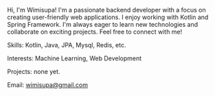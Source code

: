 Hi, I'm Wimisupa! I'm a passionate backend developer with a focus on creating user-friendly web applications. 
I enjoy working with Kotlin and Spring Framework. I'm always eager to learn new technologies and collaborate on exciting projects. Feel free to connect with me!

Skills: Kotlin, Java, JPA, Mysql, Redis, etc.

Interests: Machine Learning, Web Development

Projects: none yet.

Email: wimisupa@gmail.com
<!---
wimisupa/wimisupa is a ✨ special ✨ repository because its `README.md` (this file) appears on your GitHub profile.
You can click the Preview link to take a look at your changes.
--->
